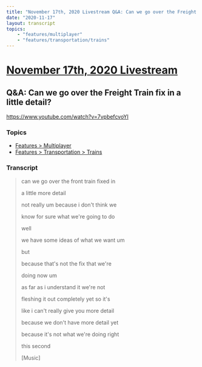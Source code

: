```yaml
---
title: "November 17th, 2020 Livestream Q&A: Can we go over the Freight Train fix in a little detail?"
date: "2020-11-17"
layout: transcript
topics:
    - "features/multiplayer"
    - "features/transportation/trains"
---
```

# [November 17th, 2020 Livestream](../2020-11-17.md)
## Q&A: Can we go over the Freight Train fix in a little detail?
https://www.youtube.com/watch?v=7vpbefcvoYI

### Topics
* [Features > Multiplayer](../topics/features/multiplayer.md)
* [Features > Transportation > Trains](../topics/features/transportation/trains.md)

### Transcript

> can we go over the front train fixed in
>
> a little more detail
>
> not really um because i don't think we
>
> know for sure what we're going to do
>
> well
>
> we have some ideas of what we want um
>
> but
>
> because that's not the fix that we're
>
> doing now um
>
> as far as i understand it we're not
>
> fleshing it out completely yet so it's
>
> like i can't really give you more detail
>
> because we don't have more detail yet
>
> because it's not what we're doing right
>
> this second
>
> [Music]
>
